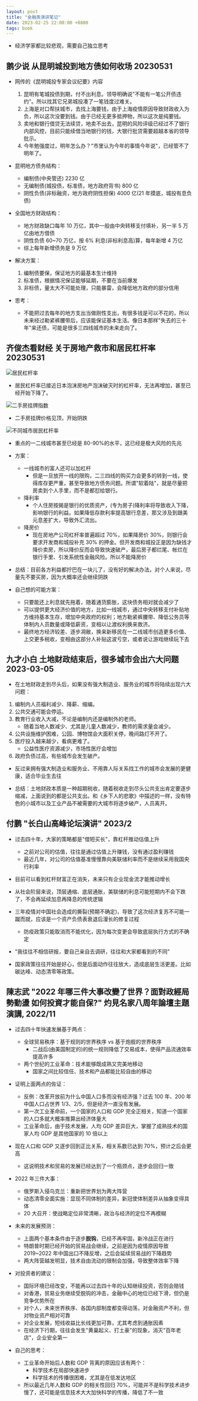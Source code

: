 ```yaml
---
layout: post
title: "金融类演讲笔记"
date: 2023-02-25 22:00:00 +0800
tags: book
---
```


- 经济学家都比较悲观，需要自己独立思考

## 鹅少说 从昆明城投到地方债如何收场 20230531

- 网传的《昆明城投专家会议纪要》内容

  1. 昆明有笔城投债到期，付不出利息。领导明确说"不能有一笔公开债违约"。所以找其它兄弟城投凑了一笔钱度过难关。
  2. 上海是对口帮扶城市，去找上海要钱，由于上海疫情原因导致财政收入为负，所以这次没要到钱。由于已经无更多抵押物，所以这次是纯要钱。
  3. 卖地和银行借贷无法续贷，地卖不出去，昆明的风险评级已经过不了银行内部风控，目前只能续借当地银行的钱，大银行批贷需要超越本省的领导批示。
  4. 今年勉强度过，明年怎么办？"市里认为今年的事情今年说"，已经管不了明年了。

- 昆明地方债务结构：

  - 编制债(中央管还) 2230 亿
  - 无编制债(城投债，标准债，地方政府背书) 800 亿
  - 阴性负债(非标融资，地方政府阴性担保) 4000 亿(21 年摸底，城投有息负债)

- 全国地方财政结构：

  - 地方财政缺口每年 10 万亿，其中一般由中央转移支付填补，另一半 5 万亿由地方借债
  - 阴性负债 60~70 万亿，按 6% 利息(非标利息高)算，每年新增 4 万亿
  - 综上每年新增债务是 9 万亿

- 解决方案：

  1. 编制债要保，保证地方的最基本生计维持
  2. 标准债，根据情况保证能够延期，不要在当前爆发
  3. 非标债，量太大不可能处理，只能暴雷，会降低地方政府的部分信用

- 思考：
  - 不能把过去每年的地方支出当做刚性支出，有很多钱是可以不花的，所以未来经过勒紧裤腰带后，应该能保证基本生活。像日本那样"失去的三十年"来还债，可能是很多三四线城市的未来走向了。

## 齐俊杰看财经 关于房地产救市和居民杠杆率 20230531

![居民杠杆率](/assets/images/2023-02-25-FinancialAddressNote_2.png)

- 居民杠杆率已接近日本泡沫房地产泡沫破灭时的杠杆率，无法再增加，甚至已经开始下降了。

![二手房挂牌指数](/assets/images/2023-02-25-FinancialAddressNote_3.png)

- 二手房挂牌价格见顶，开始阴跌

![不同城市居民杠杆率](/assets/images/2023-02-25-FinancialAddressNote_4.png)

- 重点的一二线城市甚至已经是 80-90%的水平，这已经是极大风险的先兆

- 方案：

  - 一线城市的富人还可以加杠杆
    - 但是一旦放开一线的限购，二三四线的购买力会更多的转到一线，使得库存更严重，甚至导致地方债务问题。所谓"软着陆"，就是尽量把房卖到个人手里，而不是都怼给银行。
  - 降利率
    - 个人住房按揭是银行的优质资产，(专为房子)降利率将导致收入下降，影响银行的利益。如果降低存款利率提高银行息差，那又涉及到跟美元息差扩大，导致外汇流出。
  - 降房价
    - 现在房地产公司杠杆率普遍超过 70%，如果降房价 30%，则银行会要求开发商和城投补充 30% 的押金。但开发商和城投正是因为缺钱才降价卖房，所以降价反而会导致快速破产，最后房子都烂尾、帐烂在银行手里、引发系统性金融风险。所以不能降房价

- 总结：目前各方利益都拧巴在一块儿了，没有好的解决办法，对个人来说，尽量先不要买房，因为大概率还会继续阴跌

- 自己想的可能方案：
  - 只要能还上利息就先拖着，随着通货膨胀，这块债务相对就会减少了
  - 可以提供更大经济价值的地方，比如一线城市，通过中央转移支付补贴地方维持基本生存，增加中央政府的权利；地方勒紧裤腰带、降低公务员等体制内人员数量或降低薪资，变相以让渡权利换来救济。
  - 最终地方经济较差、逐步凋敝，换来新移民在一二线城市创造更多价值、上交更多税收，变相由这部分人补贴这波亏空，或者说让游戏继续玩下去

## 九才小白 土地财政结束后，很多城市会出六大问题 2023-03-05

- 在土地财政走到尽头后，如果没有强大制造业、服务业的城市将陆续出现六大问题：

1. 编制内人员福利减少、降薪、缩编。
2. 公共交通可能会停运。
3. 教育行业收入大减，不论是编制内还是编制外的老师。
   - 随着当地人数减少、尤其是儿童人数减少，教师的需求量会减少。
4. 公共设施维护困难，公园、博物馆会大面积关停，晚间路灯不开了。
5. 医疗投入越来越少，看病更难了。
   - 公益性医疗资源减少，市场性医疗会增加
6. 政府负债过高，有些城市会发生破产。

- 反过来拥有强大制造业和服务业、不用靠人际关系找工作的城市会发展的更健康，适合毕业生去往

- 总结：土地财政本质是一种超期税收，随着税收走到尽头公共支出肯定要逐步缩减，上面说到的都是公共支出。和《乡下人的悲歌》中描述的一样，没有特色的小城市以及工业产品不被需要的大城市将逐步破产，人员离开。

## 付鹏 "长白山高峰论坛演讲" 2023/2

- 过去四十年，大家的策略都是"借短买长"，靠杠杆推动估值上升
  - 之前对公司的估值，往往是通过估值上升赚钱，没有通过盈利赚钱
  - 最近几年，对公司的估值基准慢慢靠向美联储利率而不是继续采用我国央行利率
- 目前可以看到杠杆财富正在消失，未来只有企业现金流才能推动增长
- 从社会阶层来说，顶层通缩、底层通胀，美联储的利息可能短期内不会下跌了，不会再延续加息再降息的传统逻辑
- 三年疫情对中国社会造成的撕裂(预期不确定)，导致了这次经济复苏不可能一蹴而就，应该是一个资产负债表衰退后漫长的修复过程

  - 防疫政策只能取消而不能优化，因为每次变更会导致底层执行方式的不确定

- "我往往不相信研报，要自己亲自去调研，往往和大家都看到的不同"
- 国家政策往往开始是好心，但是后面动作往往放大，造成底层生活更差。比如碳达峰、动态清零等政策。

## 陳志武 "2022 年哪三件大事改變了世界？面對政經局勢動盪 如何投資才能自保?" 灼見名家八周年論壇主題演講, 2022/11

- 过去四十年快速发展基于两点：

  - 全球贸易秩序：基于规则的世界秩序 vs 基于炮舰的世界秩序
    - 二战后(由美国制定的)的统一规则降低了交易成本，使得产品流通效率提高许多
  - 两个世纪的工业革命：技术能够既成熟又完美地移动
    - 国家之间比较信任、技术和产品都能比较自由的移动

- 证明上面两点的佐证：

  - 反例：改革开放前为什么中国人口多而没有经济强？过去 100 年、200 年中国人口占世界 1/3、2/5，但是经济一直没有发展。
  - 第一次工业革命前，一个国家的人口和 GDP 完全正相关，知道一个国家的人口多就大概率推算出经济体量大
  - 工业革命后，由于技术发展，人均 GDP 差异巨大，掌握了成熟技术的国家人均 GDP 是其他国家的 10 倍以上

- 现在人口和 GDP 又逐步回到正比关系，相关系数已达到 70%，预计之后会更高

  - 这说明技术和贸易的发展已经达到了一个瓶颈点，逐步会回归一致

- 2022 年三件大事：

  - 俄罗斯入侵乌克兰：重新把世界划为两大阵营
  - 动态清零全面实施：显现不同体制的差异，新冠使体制差异从抽象变得具体
  - 20 大召开：使战略定位非常清晰，政治与经济的定位不再模糊

- 未来的发展预测：

  - 上面两个基本条件由于逐步**脱钩**，已经不再牢固，新冷战正在进行
  - 特朗普时期已经开始的贸易战会继续，之前是因为疫情原因导致 2019~2022 年中国出口不降反增，之后会延续贸易战的下降趋势
  - 两大阵营越发明显，技术自由流动的限制会加强，导致整体效率下降

- 对投资者的建议：

  - 国际环境已经改变，不能再以过去四十年的认知继续投资，否则会赔钱
  - 对香港，贸易业务继续受脱钩的冲击，金融中心的地位已经下滑，但仍是竞争优势所在
  - 对个人，未来世界秩序、各国内部制度都变得动荡，对金融资产不利，但对物业资产相对可靠
  - 对企业发展，短线收益比长线更加可靠，尤其考虑到通胀因素
  - 在经济下行期，往往会发生"黄巢起义、打土豪"的现象，消灭"百年老店"，企业安全第一

- 自己的思考：
  - 工业革命开始后人数和 GDP 背离的原因应该有两个：
    - 科学技术在局部快速进步
    - 科学技术的传播很困难，尤其是在低发达地区
  - 所以最近几年人数和 GDP 的相关性回归 70%，可能并不是科学技术进步慢了，还可能是信息技术大大加快科学的传播，降低了不一致
